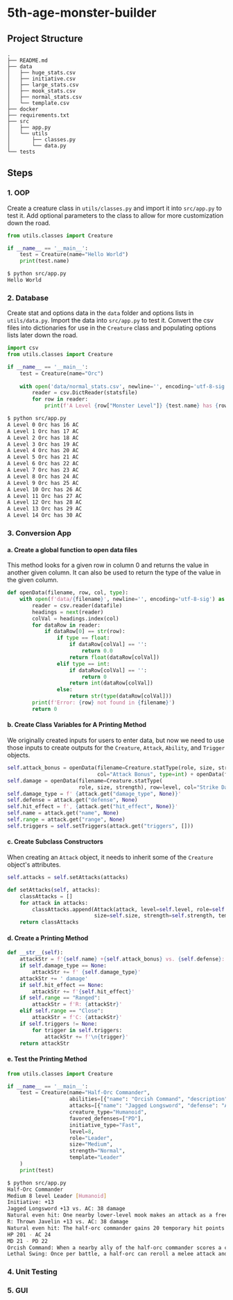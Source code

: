 # 5th-age-monster-builder

## Project Structure

```
.
├── README.md
├── data
│   ├── huge_stats.csv
│   ├── initiative.csv
│   ├── large_stats.csv
│   ├── mook_stats.csv
│   ├── normal_stats.csv
│   └── template.csv
├── docker
├── requirements.txt
├── src
│   ├── app.py
│   └── utils
│       ├── classes.py
│       └── data.py
└── tests
```

## Steps

### 1. OOP

Create a creature class in `utils/classes.py` and import it into `src/app.py` to test it. Add optional parameters to the class to allow for more customization down the road.

```python
from utils.classes import Creature

if __name__ == '__main__':
    test = Creature(name="Hello World")
    print(test.name)
```

```bash
$ python src/app.py
Hello World
```

### 2. Database

Create stat and options data in the `data` folder and options lists in `utils/data.py`. Import the data into `src/app.py` to test it. Convert the csv files into dictionaries for use in the `Creature` class and populating options lists later down the road.

```python
import csv
from utils.classes import Creature

if __name__ == '__main__':
    test = Creature(name="Orc")
    
    with open('data/normal_stats.csv', newline='', encoding='utf-8-sig') as statsfile:
        reader = csv.DictReader(statsfile)
        for row in reader:
            print(f'A Level {row["Monster Level"]} {test.name} has {row["AC"]} AC')
```

```bash
$ python src/app.py 
A Level 0 Orc has 16 AC
A Level 1 Orc has 17 AC
A Level 2 Orc has 18 AC
A Level 3 Orc has 19 AC
A Level 4 Orc has 20 AC
A Level 5 Orc has 21 AC
A Level 6 Orc has 22 AC
A Level 7 Orc has 23 AC
A Level 8 Orc has 24 AC
A Level 9 Orc has 25 AC
A Level 10 Orc has 26 AC
A Level 11 Orc has 27 AC
A Level 12 Orc has 28 AC
A Level 13 Orc has 29 AC
A Level 14 Orc has 30 AC
```

### 3. Conversion App

#### a. Create a global function to open data files

This method looks for a given row in column 0 and returns the value in another given column. It can also be used to return the type of the value in the given column.

```python
def openData(filename, row, col, type):
    with open(f'data/{filename}', newline='', encoding='utf-8-sig') as datafile:
        reader = csv.reader(datafile)
        headings = next(reader)
        colVal = headings.index(col)
        for dataRow in reader:
            if dataRow[0] == str(row):
                if type == float:
                    if dataRow[colVal] == '':
                        return 0.0
                    return float(dataRow[colVal])
                elif type == int:
                    if dataRow[colVal] == '':
                        return 0
                    return int(dataRow[colVal])
                else:
                    return str(type(dataRow[colVal]))
        print(f'Error: {row} not found in {filename}')
        return 0
```

#### b. Create Class Variables for A Printing Method

We originally created inputs for users to enter data, but now we need to use those inputs to create outputs for the `Creature`, `Attack`, `Ability`, and `Trigger` objects.

```python
self.attack_bonus = openData(filename=Creature.statType(role, size, strength), row=level,
                             col="Attack Bonus", type=int) + openData(filename="template.csv", row=template, col="Attack", type=int)
self.damage = openData(filename=Creature.statType(
                       role, size, strength), row=level, col="Strike Damage", type=int)
self.damage_type = f' {attack.get("damage_type", None)}'
self.defense = attack.get("defense", None)
self.hit_effect = f', {attack.get("hit_effect", None)}'
self.name = attack.get("name", None)
self.range = attack.get("range", None)
self.triggers = self.setTriggers(attack.get("triggers", []))
```

#### c. Create Subclass Constructors

When creating an `Attack` object, it needs to inherit some of the `Creature` object's attributes.

```python
self.attacks = self.setAttacks(attacks)
```

```python
def setAttacks(self, attacks):
    classAttacks = []
    for attack in attacks:
        classAttacks.append(Attack(attack, level=self.level, role=self.role,
                            size=self.size, strength=self.strength, template=self.template))
    return classAttacks
```

#### d. Create a Printing Method

```python
def __str__(self):
    attackStr = f'{self.name} +{self.attack_bonus} vs. {self.defense}: {self.damage}'
    if self.damage_type == None:
        attackStr += f' {self.damage_type}'
    attackStr += ' damage'
    if self.hit_effect == None:
        attackStr += f'{self.hit_effect}'
    if self.range == "Ranged":
        attackStr = f'R: {attackStr}'
    elif self.range == "Close":
        attackStr = f'C: {attackStr}'
    if self.triggers != None:
        for trigger in self.triggers:
            attackStr += f'\n{trigger}'
    return attackStr
```

#### e. Test the Printing Method

```python
from utils.classes import Creature

if __name__ == '__main__':
    test = Creature(name="Half-Orc Commander",
                    abilities=[{"name": "Orcish Command", "description": "When a nearby ally of the half-orc commander scores a critical hit, that ally can roll a save against a save ends effect as a free action."}, {"name": "Lethal Swing", "description": "Once per battle, a half-orc can reroll a melee attack and use the result it prefers"}],
                    attacks=[{"name": "Jagged Longsword", "defense": "AC", "triggers": [{"condition": "even hit", "description": "One nearby lower-level mook makes an attack as a free action."}]}, {"name": "Thrown Javelin", "defense": "AC", "range": "Ranged", "triggers": [{"condition": "even hit", "description": "The half-orc commander gains 20 temporary hit points."}]}],
                    creature_type="Humanoid",
                    favored_defenses=["PD"],
                    initiative_type="Fast",
                    level=8,
                    role="Leader",
                    size="Medium",
                    strength="Normal",
                    template="Leader"
    )
    print(test)
```

```bash
$ python src/app.py 
Half-Orc Commander
Medium 8 level Leader [Humanoid]
Initiative: +13
Jagged Longsword +13 vs. AC: 38 damage
Natural even hit: One nearby lower-level mook makes an attack as a free action.
R: Thrown Javelin +13 vs. AC: 38 damage
Natural even hit: The half-orc commander gains 20 temporary hit points.
HP 201 - AC 24
MD 21 - PD 22
Orcish Command: When a nearby ally of the half-orc commander scores a critical hit, that ally can roll a save against a save ends effect as a free action.
Lethal Swing: Once per battle, a half-orc can reroll a melee attack and use the result it prefers
```

### 4. Unit Testing

<!--- https://code.visualstudio.com/docs/python/testing --->

### 5. GUI

<!--- https://www.geeksforgeeks.org/build-a-basic-form-gui-using-customtkinter-module-in-python/ --->
